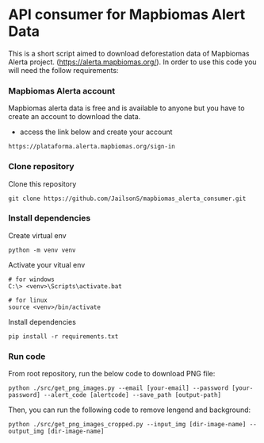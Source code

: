 # API consumer for Mapbiomas Alert Data
This is a short script aimed to download deforestation data of Mapbiomas Alerta project. 
(https://alerta.mapbiomas.org/). In order to use this code you will need the follow requirements:

### Mapbiomas Alerta account
Mapbiomas alerta data is free and is available to anyone but you have to create an account to 
download the data.
+ access the link below and create your account
```
https://plataforma.alerta.mapbiomas.org/sign-in
```

### Clone repository
Clone this repository
```
git clone https://github.com/JailsonS/mapbiomas_alerta_consumer.git
```

### Install dependencies 
Create virtual env
```
python -m venv venv
```


Activate your vitual env
```
# for windows 
C:\> <venv>\Scripts\activate.bat

# for linux 
source <venv>/bin/activate
```

Install dependencies
```
pip install -r requirements.txt
```

### Run code 
From root repository, run the below code to download PNG file:
```
python ./src/get_png_images.py --email [your-email] --password [your-password] --alert_code [alertcode] --save_path [output-path]
```
Then, you can run the following code to remove lengend and background:
```
python ./src/get_png_images_cropped.py --input_img [dir-image-name] --output_img [dir-image-name]
```